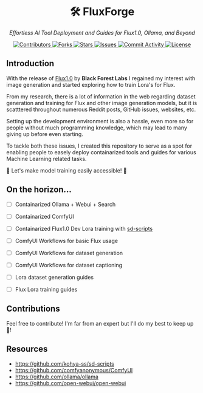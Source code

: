<h1 align="center">🛠️ FluxForge</h1>

<p align="center">
  <i>Effortless AI Tool Deployment and Guides for Flux1.0, Ollama, and Beyond</i>
</p>

<p align="center">
  <a href="https://github.com/diogocgi/fluxforge/graphs/contributors">
    <img alt="Contributors" src="https://img.shields.io/github/contributors/diogocgi/fluxforge?style=flat-square">
  </a>
  <a href="https://github.com/diogocgi/fluxforge/network/members">
    <img alt="Forks" src="https://img.shields.io/github/forks/diogocgi/fluxforge?style=flat-square">
  </a>
  <a href="https://github.com/diogocgi/fluxforge/stargazers">
    <img alt="Stars" src="https://img.shields.io/github/stars/diogocgi/fluxforge?style=flat-square">
  </a>
  <a href="https://github.com/diogocgi/fluxforge/issues">
    <img alt="Issues" src="https://img.shields.io/github/issues/diogocgi/fluxforge?style=flat-square">
  </a>
  <a href="https://github.com/diogocgi/fluxforge/pulse">
    <img alt="Commit Activity" src="https://img.shields.io/github/commit-activity/m/diogocgi/fluxforge?style=flat-square">
  </a>
  <a href="https://github.com/diogocgi/fluxforge/blob/main/LICENSE">
    <img alt="License" src="https://img.shields.io/github/license/diogocgi/fluxforge?style=flat-square">
  </a>
</p>

## Introduction

With the release of [Flux1.0](https://github.com/black-forest-labs/flux) by **Black Forest Labs** I regained my interest with image generation and started exploring how to train Lora's for Flux.

From my research, there is a lot of information in the web regarding dataset generation and training for Flux and other image generation models, but it is scatttered throughout numerous Reddit posts, GitHub issues, websites, etc.

Setting up the development environment is also a hassle, even more so for people without much programming knowledge, which may lead to many giving up before even starting.

To tackle both these issues, I created this repository to serve as a spot for enabling people to easely deploy containarized tools and guides for various Machine Learning related tasks.

🎉 Let's make model training easily accessible! 🎉

## On the horizon...

- [ ] Containarized Ollama + Webui + Search
- [ ] Containarized ComfyUI
- [ ] Containarized Flux1.0 Dev Lora training with [sd-scripts](https://github.com/kohya-ss/sd-scripts)
- [ ] ComfyUI Workflows for basic Flux usage
- [ ] ComfyUI Workflows for dataset generation
- [ ] ComfyUI Workflows for dataset captioning
- [ ] Lora dataset generation guides
- [ ] Flux Lora training guides


## Contributions

Feel free to contribute! I'm far from an expert but I'll do my best to keep up 🍻!


## Resources

- https://github.com/kohya-ss/sd-scripts
- https://github.com/comfyanonymous/ComfyUI
- https://github.com/ollama/ollama
- https://github.com/open-webui/open-webui
